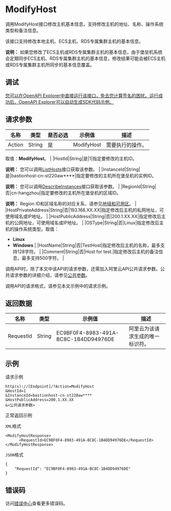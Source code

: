 # ModifyHost

调用ModifyHost接口修改主机基本信息，支持修改主机的地址、名称、操作系统类型和备注信息。

该接口支持修改本地主机、ECS主机、RDS专属集群主机的基本信息。

**说明：** 如果您修改了ECS主机或RDS专属集群主机的基本信息，由于堡垒机系统会定期同步ECS主机、RDS专属集群主机的基本信息，修改结果可能会被ECS主机或RDS专属集群主机所同步的基本信息覆盖。

## 调试

[您可以在OpenAPI Explorer中直接运行该接口，免去您计算签名的困扰。运行成功后，OpenAPI Explorer可以自动生成SDK代码示例。](https://api.aliyun.com/#product=Yundun-bastionhost&api=ModifyHost&type=RPC&version=2019-12-09)

## 请求参数

|名称|类型|是否必选|示例值|描述|
|--|--|----|---|--|
|Action|String|是|ModifyHost|需要执行的操作。

 取值：**ModifyHost**。 |
|HostId|String|是|1|指定要修改的主机ID。

 **说明：** 您可以调用[ListHosts](~~200665~~)接口获取该参数。 |
|InstanceId|String|是|bastionhost-cn-st220aw\*\*\*\*|指定要修改的主机所在堡垒机的实例ID。

 **说明：** 您可以调用[DescribeInstances](~~153281~~)接口获取该参数。 |
|RegionId|String|否|cn-hangzhou|指定要修改的主机所在堡垒机的区域ID。

 **说明：** Region ID和区域名称的对应关系，请参见[地域和可用区](~~40654~~)。 |
|HostPrivateAddress|String|否|193.168.XX.XX|指定修改后主机的私网地址，可使用域名或IP地址。 |
|HostPublicAddress|String|否|200.1.XX.XX|指定修改后主机的公网地址，可使用域名或IP地址。 |
|OSType|String|否|Linux|指定修改后主机的操作系统类型。取值：

 -   **Linux**
-   **Windows** |
|HostName|String|否|TestHost|指定修改后主机的名称，最多支持128字符。 |
|Comment|String|否|Host for test.|指定修改后主机的备注信息，最多支持500字符。 |

调用API时，除了本文中该API的请求参数，还需加入阿里云API公共请求参数。公共请求参数的详细介绍，请参见[公共参数](~~148139~~)。

调用API的请求格式，请参见本文示例中的请求示例。

## 返回数据

|名称|类型|示例值|描述|
|--|--|---|--|
|RequestId|String|EC9BF0F4-8983-491A-BC8C-1B4DD94976DE|阿里云为该请求生成的唯一标识符。 |

## 示例

请求示例

```
http(s)://[Endpoint]/?Action=ModifyHost
&HostId=1
&InstanceId=bastionhost-cn-st220aw****
&HostPublicAddress=200.1.XX.XX
&<公共请求参数>
```

正常返回示例

`XML`格式

```
<ModifyHostResponse>
      <RequestId>EC9BF0F4-8983-491A-BC8C-1B4DD94976DE</RequestId>
</ModifyHostResponse>
```

`JSON`格式

```
{
	"RequestId": "EC9BF0F4-8983-491A-BC8C-1B4DD94976DE"
}
```

## 错误码

访问[错误中心](https://error-center.alibabacloud.com/status/product/Yundun-bastionhost)查看更多错误码。

